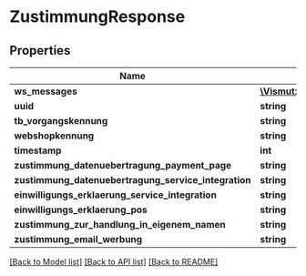 # ZustimmungResponse

## Properties
Name | Type | Description | Notes
------------ | ------------- | ------------- | -------------
**ws_messages** | [**\Vismutx\EasycreditApiPhp\Model\WsMessages**](WsMessages.md) |  | 
**uuid** | **string** |  | [optional] 
**tb_vorgangskennung** | **string** |  | [optional] 
**webshopkennung** | **string** |  | [optional] 
**timestamp** | **int** |  | [optional] 
**zustimmung_datenuebertragung_payment_page** | **string** |  | [optional] 
**zustimmung_datenuebertragung_service_integration** | **string** |  | [optional] 
**einwilligungs_erklaerung_service_integration** | **string** |  | [optional] 
**einwilligungs_erklaerung_pos** | **string** |  | [optional] 
**zustimmung_zur_handlung_in_eigenem_namen** | **string** |  | [optional] 
**zustimmung_email_werbung** | **string** |  | [optional] 

[[Back to Model list]](../README.md#documentation-for-models) [[Back to API list]](../README.md#documentation-for-api-endpoints) [[Back to README]](../README.md)


